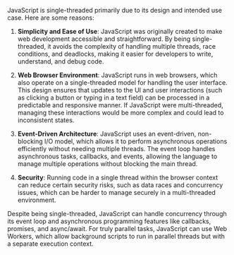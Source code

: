 JavaScript is single-threaded primarily due to its design and intended use case. Here are some reasons:

1. **Simplicity and Ease of Use**: JavaScript was originally created to make web development accessible and straightforward. By being single-threaded, it avoids the complexity of handling multiple threads, race conditions, and deadlocks, making it easier for developers to write, understand, and debug code.

2. **Web Browser Environment**: JavaScript runs in web browsers, which also operate on a single-threaded model for handling the user interface. This design ensures that updates to the UI and user interactions (such as clicking a button or typing in a text field) can be processed in a predictable and responsive manner. If JavaScript were multi-threaded, managing these interactions would be more complex and could lead to inconsistent states.

3. **Event-Driven Architecture**: JavaScript uses an event-driven, non-blocking I/O model, which allows it to perform asynchronous operations efficiently without needing multiple threads. The event loop handles asynchronous tasks, callbacks, and events, allowing the language to manage multiple operations without blocking the main thread.

4. **Security**: Running code in a single thread within the browser context can reduce certain security risks, such as data races and concurrency issues, which can be harder to manage securely in a multi-threaded environment.

Despite being single-threaded, JavaScript can handle concurrency through its event loop and asynchronous programming features like callbacks, promises, and async/await. For truly parallel tasks, JavaScript can use Web Workers, which allow background scripts to run in parallel threads but with a separate execution context.